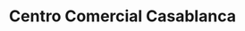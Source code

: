 ---
title: "Centro Comercial Casablanca"
url: /madrid/centro-comercial-casablanca/
shop: centro comercial
---